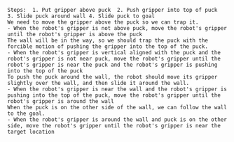 
    Steps:  1. Put gripper above puck  2. Push gripper into top of puck  3. Slide puck around wall 4. Slide puck to goal
    We need to move the gripper above the puck so we can trap it.
    - When the robot's gripper is not above puck, move the robot's gripper until the robot's gripper is above the puck
    The wall will be in the way, so we should trap the puck with the forcible motion of pushing the gripper into the top of the puck.
    - When the robot's gripper is vertical aligned with the puck and the robot's gripper is not near puck, move the robot's gripper until the robot's gripper is near the puck and the robot's gripper is pushing into the top of the puck
    To push the puck around the wall, the robot should move its gripper slightly over the wall, and then slide it around the wall.
    - When the robot's gripper is near the wall and the robot's gripper is pushing into the top of the puck, move the robot's gripper until the robot's gripper is around the wall
    When the puck is on the other side of the wall, we can follow the wall to the goal.
    - When the robot's gripper is around the wall and puck is on the other side, move the robot's gripper until the robot's gripper is near the target location